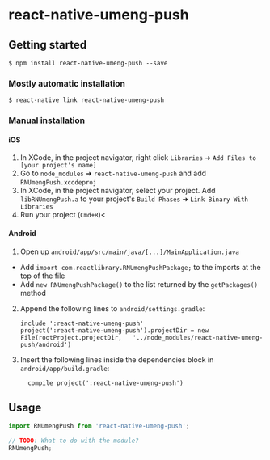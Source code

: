 # react-native-umeng-push

## Getting started

`$ npm install react-native-umeng-push --save`

### Mostly automatic installation

`$ react-native link react-native-umeng-push`

### Manual installation


#### iOS

1. In XCode, in the project navigator, right click `Libraries` ➜ `Add Files to [your project's name]`
2. Go to `node_modules` ➜ `react-native-umeng-push` and add `RNUmengPush.xcodeproj`
3. In XCode, in the project navigator, select your project. Add `libRNUmengPush.a` to your project's `Build Phases` ➜ `Link Binary With Libraries`
4. Run your project (`Cmd+R`)<

#### Android

1. Open up `android/app/src/main/java/[...]/MainApplication.java`
  - Add `import com.reactlibrary.RNUmengPushPackage;` to the imports at the top of the file
  - Add `new RNUmengPushPackage()` to the list returned by the `getPackages()` method
2. Append the following lines to `android/settings.gradle`:
  	```
  	include ':react-native-umeng-push'
  	project(':react-native-umeng-push').projectDir = new File(rootProject.projectDir, 	'../node_modules/react-native-umeng-push/android')
  	```
3. Insert the following lines inside the dependencies block in `android/app/build.gradle`:
  	```
      compile project(':react-native-umeng-push')
  	```

 


## Usage
```javascript
import RNUmengPush from 'react-native-umeng-push';

// TODO: What to do with the module?
RNUmengPush;
```
